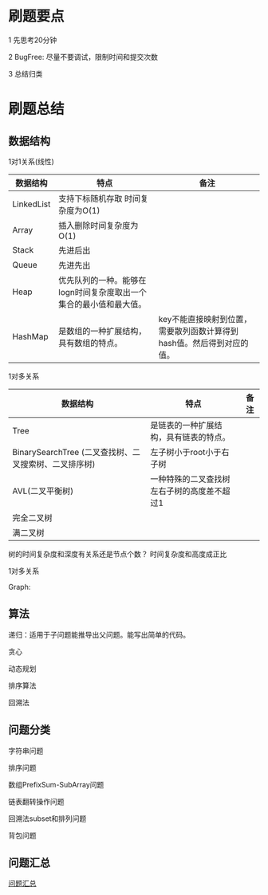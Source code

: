 # 刷题要点

1 先思考20分钟

2 BugFree: 尽量不要调试，限制时间和提交次数

3 总结归类

# 刷题总结

## 数据结构
1对1关系(线性)

数据结构 | 特点 |  备注
---- | ---- | ---
LinkedList | 支持下标随机存取 时间复杂度为O(1) | 
Array | 插入删除时间复杂度为O(1) | 
Stack | 先进后出 | 
Queue | 先进先出 | 
Heap | 优先队列的一种。能够在logn时间复杂度取出一个集合的最小值和最大值。 | 
HashMap | 是数组的一种扩展结构，具有数组的特点。 | key不能直接映射到位置，需要散列函数计算得到hash值。然后得到对应的值。


1对多关系

数据结构 | 特点 |  备注
---- | ---- | ---
Tree | 是链表的一种扩展结构，具有链表的特点。 | 
BinarySearchTree (二叉查找树、二叉搜索树、二叉排序树)| 左子树小于root小于右子树 | 
AVL(二叉平衡树) | 一种特殊的二叉查找树 左右子树的高度差不超过1 | 
完全二叉树 |  | 
满二叉树 |  | 

树的时间复杂度和深度有关系还是节点个数？
时间复杂度和高度成正比



1对多关系

Graph:


## 算法

递归：适用于子问题能推导出父问题。能写出简单的代码。

贪心

动态规划

排序算法

回溯法


## 问题分类

字符串问题

排序问题

数组PrefixSum-SubArray问题

链表翻转操作问题

回溯法subset和排列问题

背包问题

## 问题汇总

[问题汇总](./allQuestions.md)